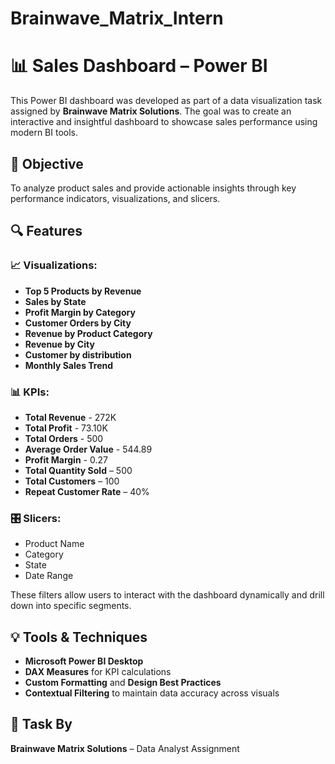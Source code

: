 # Brainwave_Matrix_Intern

# 📊 Sales Dashboard – Power BI

This Power BI dashboard was developed as part of a data visualization task assigned by **Brainwave Matrix Solutions**. The goal was to create an interactive and insightful dashboard to showcase sales performance using modern BI tools.

## 📌 Objective
To analyze product sales and provide actionable insights through key performance indicators, visualizations, and slicers.

## 🔍 Features

### 📈 Visualizations:
- **Top 5 Products by Revenue**  
- **Sales by State**  
- **Profit Margin by Category**  
- **Customer Orders by City**  
- **Revenue by Product Category**
- **Revenue by City**
- **Customer by distribution**
- **Monthly Sales Trend**

### 📊 KPIs:
- **Total Revenue** - 272K
- **Total Profit** - 73.10K
- **Total Orders** - 500
- **Average Order Value** - 544.89
- **Profit Margin** - 0.27
- **Total Quantity Sold** – 500  
- **Total Customers** – 100  
- **Repeat Customer Rate** – 40%

### 🎛 Slicers:
- Product Name  
- Category  
- State  
- Date Range  

These filters allow users to interact with the dashboard dynamically and drill down into specific segments.

## 💡 Tools & Techniques
- **Microsoft Power BI Desktop**
- **DAX Measures** for KPI calculations
- **Custom Formatting** and **Design Best Practices**
- **Contextual Filtering** to maintain data accuracy across visuals

## 🧠 Task By
**Brainwave Matrix Solutions** – Data Analyst Assignment


